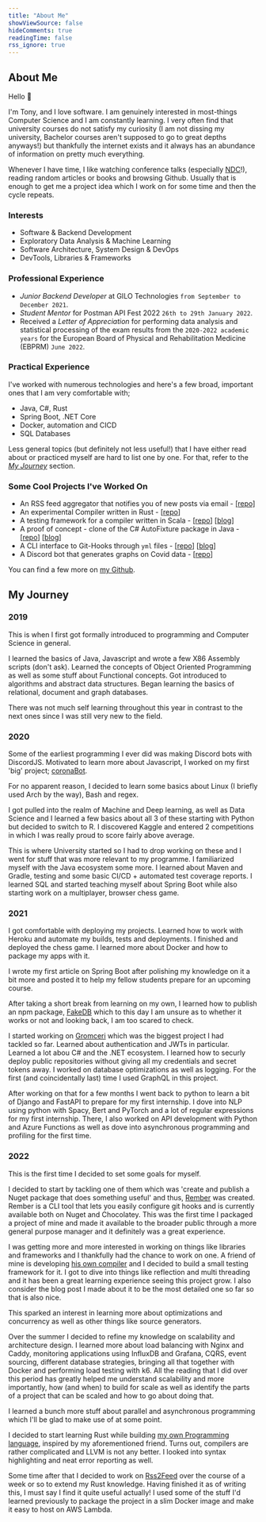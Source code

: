 ```yaml
---
title: "About Me"
showViewSource: false
hideComments: true
readingTime: false
rss_ignore: true
---
```


## About Me

<!-- TODO firm believer in learning by myself -->
Hello 👋

I'm Tony, and I love software. I am genuinely interested in most-things Computer Science
and I am constantly learning. I very often find that university courses do not satisfy
my curiosity (I am not dissing my university, Bachelor courses aren't supposed to go to great
depths anyways!) but thankfully the internet exists and it always has an abundance of information
on pretty much everything.

Whenever I have time, I like watching conference talks (especially [NDC](https://ndcconferences.com/)!),
reading random articles or books and browsing Github. Usually that is enough to get me a
project idea which I work on for some time and then the cycle repeats.

### Interests

- Software & Backend Development
- Exploratory Data Analysis & Machine Learning
- Software Architecture, System Design & DevOps
- DevTools, Libraries & Frameworks

### Professional Experience

- *Junior Backend Developer* at GILO Technologies `from September to December 2021`.
- *Student Mentor* for Postman API Fest 2022 `26th to 29th January 2022`.
- Received a *Letter of Appreciation* for performing data analysis and statistical processing of
  the exam  results from the `2020-2022 academic years` for the European Board of Physical
  and Rehabilitation Medicine (EBPRM) `June 2022`.

### Practical Experience

I've worked with numerous technologies and here's a few broad, important ones that I am very
comfortable with;

- Java, C#, Rust
- Spring Boot, .NET Core
- Docker, automation and CICD
- SQL Databases

Less general topics (but definitely not less useful!) that I have either read about or practiced
myself are hard to list one by one. For that, refer to the [*My Journey*](#my-journey) section.

### Some Cool Projects I've Worked On

- An RSS feed aggregator that notifies you of new posts via email -
  [[repo]](https://github.com/AntoniosBarotsis/Rss2Email)
- An experimental Compiler written in Rust -
  [[repo](https://github.com/AntoniosBarotsis/RustSharp)]
- A testing framework for a compiler written in Scala - 
  [[repo](https://github.com/pijuskri/Po-Sharp/tree/master/app/src/main/scala/veritas)] 
  [[blog](../posts/posharp)]
- A proof of concept - clone of the C# AutoFixture package in Java - 
  [[repo](https://github.com/AntoniosBarotsis/BudgetFixture)]
  [[blog](../posts/budget_fixture)]
- A CLI interface to Git-Hooks through `yml` files - 
  [[repo](https://github.com/AntoniosBarotsis/Rember)]
  [[blog](../posts/zip_it_and_ship_it)]
- A Discord bot that generates graphs on Covid data - 
  [[repo](https://github.com/AntoniosBarotsis/coronaBot)]

You can find a few more on [my Github](https://github.com/AntoniosBarotsis?tab=repositories).

## My Journey

### 2019

This is when I first got formally introduced to programming and Computer Science in general. 

I learned the basics of Java, Javascript and wrote a few X86 Assembly scripts (don't ask). Learned the concepts of Object Oriented Programming as well as some stuff about Functional concepts. Got introduced 
to algorithms and abstract data structures. Began learning the basics of relational, document and graph 
databases. 

There was not much self learning throughout this year in contrast to the next ones since
I was still very new to the field.

### 2020

Some of the earliest programming I ever did was making Discord bots with DiscordJS. Motivated to
learn more about Javascript, I worked on my first 'big' project; 
[coronaBot](https://github.com/AntoniosBarotsis/coronaBot). 

For no apparent reason, I decided to learn some basics about Linux (I briefly used Arch by the way), 
Bash and regex. 

I got pulled into the realm of Machine and Deep learning, as well as Data Science and I learned a few
basics about all 3 of these starting with Python but decided to switch to R. I discovered Kaggle and 
entered 2 competitions in which I was really proud to score fairly above average. 

This is where University started so I had to  drop working on these and I went for stuff that was more 
relevant to my programme. I familiarized  myself with the Java ecosystem some more. I learned about
Maven and Gradle, testing and some basic  CI/CD + automated test coverage reports. I learned SQL and 
started teaching myself about Spring Boot while also starting work on a multiplayer, browser chess game.

### 2021

I got comfortable with deploying my projects. Learned how to work with Heroku and automate my
builds, tests and deployments. I finished and deployed the chess game. I learned more about Docker and
how to package my apps with it. 

I wrote my first article on Spring Boot after polishing my knowledge on  it a bit more and posted it to 
help my fellow students prepare for an upcoming course. 

After taking a short break from learning on my own, I learned how to publish an npm package, 
[FakeDB](https://github.com/AntoniosBarotsis/fakeDB) which to this day I am unsure as to whether it 
works or not and looking back, I am too scared to check. 

I started working on [Gromceri](https://twitter.com/gromceri) which was the biggest project I had  
tackled so far. Learned about authentication and JWTs in particular. Learned a lot abou C# and the .NET 
ecosystem.  I learned how to securly deploy public repositories without giving all my credentials and
secret tokens away. I worked on database optimizations as well as logging. For the first (and 
coincidentally last) time I used GraphQL in this project. 

After working on that for a few months I went back to python to learn a bit of Django
and FastAPI to prepare for my first internship. I dove into NLP using python with Spacy, Bert and 
PyTorch and a lot of regular expressions for my first internship. There, I also worked on API
development with Python and Azure Functions as well as dove into asynchronous programming and profiling 
for the first time. 

### 2022

This is the first time I decided to set some goals for myself. 

I decided to start by tackling one of  them which was 'create and publish a Nuget package that does 
something useful' and thus, [Rember](https://github.com/AntoniosBarotsis/Rember) was created. Rember is 
a CLI tool that lets you easily configure git hooks and is currently available both on Nuget and 
Chocolatey. This was the first time I packaged a project of mine and made it available to the broader 
public through a more general purpose manager and it definitely was a great experience. 

I was getting more and more interested in working on things like libraries and frameworks and I 
thankfully had the chance to work on one. A friend of mine is developing 
[his own compiler](https://github.com/pijuskri/Po-Sharp) and I decided to build a small testing
framework for it. I got to dive into things like reflection and multi threading and it has 
been a great learning experience seeing this project grow. I also consider the blog post I made about it 
to be the most detailed one so far so that is also nice. 

This sparked an interest in learning more about optimizations and concurrency as well as other things 
like source generators. 

Over the summer I decided  to refine my knowledge on scalability and architecture design. I learned more 
about load balancing with Nginx and Caddy, monitoring applications using InfluxDB and Grafana, CQRS, 
event sourcing, different database strategies, bringing all that together with Docker and performing 
load testing with k6. All the reading that I did over this period has greatly helped me understand 
scalability and more importantly, how (and when) to build for scale as well as identify the parts of a 
project that can be scaled and how to go about doing that. 

I learned a bunch more stuff about parallel and asynchronous programming which I'll be glad to make use 
of at some point. 

I decided to start learning Rust while building 
[my own Programming language](https://github.com/AntoniosBarotsis/RustSharp), inspired by my 
aforementioned friend. Turns out, compilers are rather complicated and LLVM is not any better.
I looked into syntax highlighting and neat error reporting as well.

Some time after that I decided to work on [Rss2Feed](https://github.com/AntoniosBarotsis/Rss2Email) over
the course of a week or so to extend my Rust knowledge. Having finished it as of writing this, I must say
I find it quite useful actually! I used some of the stuff I'd learned previously to package the project
in a slim Docker image and make it easy to host on AWS Lambda.
